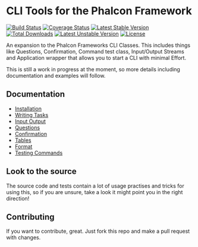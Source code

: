 CLI Tools for the Phalcon Framework
===================================

[![Build Status](https://travis-ci.org/Danzabar/phalcon-cli.svg?branch=master)](https://travis-ci.org/Danzabar/phalcon-cli) [![Coverage Status](https://coveralls.io/repos/Danzabar/phalcon-cli/badge.png?branch=master)](https://coveralls.io/r/Danzabar/phalcon-cli?branch=master) [![Latest Stable Version](https://poser.pugx.org/danzabar/phalcon-cli/v/stable.svg)](https://packagist.org/packages/danzabar/phalcon-cli) [![Total Downloads](https://poser.pugx.org/danzabar/phalcon-cli/downloads.svg)](https://packagist.org/packages/danzabar/phalcon-cli) [![Latest Unstable Version](https://poser.pugx.org/danzabar/phalcon-cli/v/unstable.svg)](https://packagist.org/packages/danzabar/phalcon-cli) [![License](https://poser.pugx.org/danzabar/phalcon-cli/license.svg)](https://packagist.org/packages/danzabar/phalcon-cli)

An expansion to the Phalcon Frameworks CLI Classes. This includes things like Questions, Confirmation, Command test class, Input/Output Streams and Application wrapper that allows you to start a CLI with minimal Effort.

This is still a work in progress at the moment, so more details including documentation and examples will follow.

## Documentation

 - [Installation](https://github.com/Danzabar/phalcon-cli/blob/master/docs/Installation.md)
 - [Writing Tasks](https://github.com/Danzabar/phalcon-cli/blob/master/docs/Writing%20Tasks.md)
 - [Input Output](https://github.com/Danzabar/phalcon-cli/blob/master/docs/InputOutput.md)
 - [Questions](https://github.com/Danzabar/phalcon-cli/blob/master/docs/Questions.md)
 - [Confirmation](https://github.com/Danzabar/phalcon-cli/blob/master/docs/Confirmation.md)
 - [Tables](https://github.com/Danzabar/phalcon-cli/blob/master/docs/Tables.md)
 - [Format](https://github.com/Danzabar/phalcon-cli/blob/master/docs/Formats.md)
 - [Testing Commands](https://github.com/Danzabar/phalcon-cli/blob/master/docs/Testing%20Commands.md)

## Look to the source

The source code and tests contain a lot of usage practises and tricks for using this, so if you are unsure, take a look it might point you in the right direction!

## Contributing
If you want to contribute, great. Just fork this repo and make a pull request with changes. 
